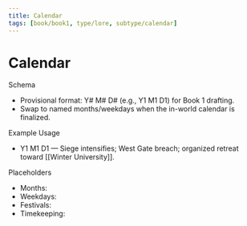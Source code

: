 ```yaml
---
title: Calendar
tags: [book/book1, type/lore, subtype/calendar]
---
```


# Calendar

Schema
- Provisional format: Y# M# D# (e.g., Y1 M1 D1) for Book 1 drafting.
- Swap to named months/weekdays when the in-world calendar is finalized.

Example Usage
- Y1 M1 D1 — Siege intensifies; West Gate breach; organized retreat toward [[Winter University]].

Placeholders
- Months:
- Weekdays:
- Festivals:
- Timekeeping:
